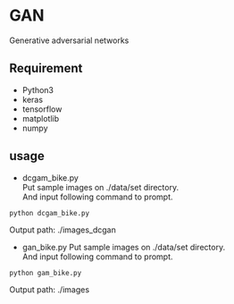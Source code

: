 # GAN
Generative adversarial networks

## Requirement

* Python3
* keras
* tensorflow
* matplotlib
* numpy

## usage
* dcgam_bike.py  
Put sample images on ./data/set directory.  
And input following command to prompt.
```
python dcgam_bike.py
```
Output path: ./images_dcgan

* gan_bike.py
Put sample images on ./data/set directory.  
And input following command to prompt.
```
python gam_bike.py
```
Output path: ./images
